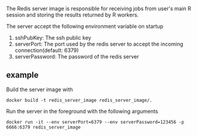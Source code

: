 The Redis server image is responsible for receiving jobs from user's main R session and storing the results returned by R workers.

The server accept the following environment variable on startup

1. sshPubKey: The ssh public key
2. serverPort: The port used by the redis server to accept the incoming connection(default: 6379)
3. serverPassword: The password of the redis server

## example
Build the server image with
```
docker build -t redis_server_image redis_server_image/.
```
Run the server in the foreground with the following arguments
```
docker run -it --env serverPort=6379 --env serverPassword=123456 -p 6666:6379 redis_server_image
```
